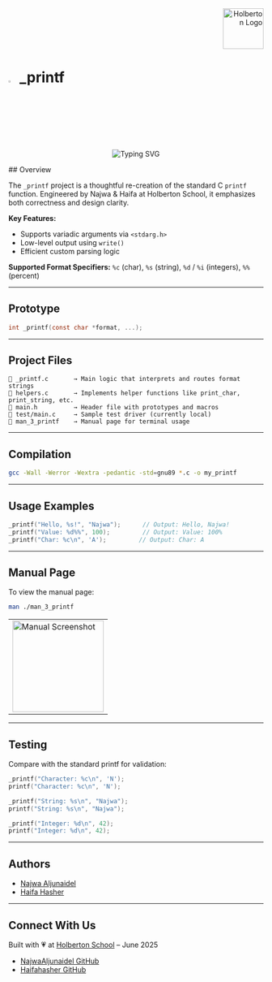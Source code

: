 <div align="right">
  <img src="https://private-user-images.githubusercontent.com/197754999/434705190-5f8d33ce-fed8-438a-935c-a9916afef26e.png?raw=true" alt="Holberton Logo" width="80">
</div>

# <a><img src="https://upload.wikimedia.org/wikipedia/commons/3/35/The_C_Programming_Language_logo.svg" width=3% height=3%></img></a> _printf

<p align="center">
  <img src="https://readme-typing-svg.herokuapp.com?center=true&size=28&duration=3000&pause=1000&color=FF69B4&width=435&lines=printf+gets+personal+—+by+Najwa+and+Haifa" alt="Typing SVG" />
</p>
## Overview

The `_printf` project is a thoughtful re-creation of the standard C `printf` function. Engineered by Najwa & Haifa at Holberton School, it emphasizes both correctness and design clarity.

**Key Features:**

* Supports variadic arguments via `<stdarg.h>`
* Low-level output using `write()`
* Efficient custom parsing logic

**Supported Format Specifiers:** `%c` (char), `%s` (string), `%d` / `%i` (integers), `%%` (percent)

---

## Prototype

```c
int _printf(const char *format, ...);
```

---

## Project Files

```text
📁 _printf.c       → Main logic that interprets and routes format strings
📁 helpers.c       → Implements helper functions like print_char, print_string, etc.
📁 main.h          → Header file with prototypes and macros
📁 test/main.c     → Sample test driver (currently local)
📁 man_3_printf    → Manual page for terminal usage
```

---

## Compilation

```bash
gcc -Wall -Werror -Wextra -pedantic -std=gnu89 *.c -o my_printf
```

---

## Usage Examples

```c
_printf("Hello, %s!", "Najwa");      // Output: Hello, Najwa!
_printf("Value: %d%%", 100);         // Output: Value: 100%
_printf("Char: %c\n", 'A');         // Output: Char: A
```

---

## Manual Page

To view the manual page:

```bash
man ./man_3_printf
```

<table>
<tr>
<td>
<img src="https://github.com/NajwaAljunaidel/holbertonschool-printf/blob/main/man_example.png?raw=true" width="180" alt="Manual Screenshot">
</td>
</tr>
</table>

---

## Testing

Compare with the standard printf for validation:

```c
_printf("Character: %c\n", 'N');
printf("Character: %c\n", 'N');

_printf("String: %s\n", "Najwa");
printf("String: %s\n", "Najwa");

_printf("Integer: %d\n", 42);
printf("Integer: %d\n", 42);
```

---

## Authors

* [Najwa Aljunaidel](https://github.com/NajwaAljunaidel)
* [Haifa Hasher](https://github.com/Haifahasher)

---

## Connect With Us

Built with 💗 at [Holberton School](https://www.holbertonschool.com/) – June 2025

* [NajwaAljunaidel GitHub](https://github.com/NajwaAljunaidel)
* [Haifahasher GitHub](https://github.com/Haifahasher)
